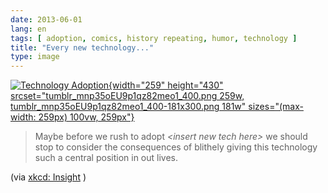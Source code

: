 ```yaml
---
date: 2013-06-01
lang: en
tags: [ adoption, comics, history repeating, humor, technology ]
title: "Every new technology..."
type: image
---
```


[![Technology
Adoption](tumblr_mnp35oEU9p1qz82meo1_400.png){width="259"
height="430"
srcset="tumblr_mnp35oEU9p1qz82meo1_400.png 259w, tumblr_mnp35oEU9p1qz82meo1_400-181x300.png 181w"
sizes="(max-width: 259px) 100vw, 259px"}](tumblr_mnp35oEU9p1qz82meo1_400.png)

> Maybe before we rush to adopt *\<insert new tech here\>* we should
> stop to consider the consequences of blithely giving this technology
> such a central position in out lives.

(via [xkcd: Insight](http://xkcd.com/1215/) )

